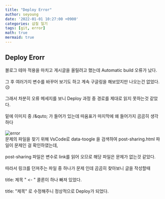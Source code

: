 ```yaml
---
title: "Deploy Error"
author: seyoung
date: '2022-01-01 10:27:00 +0900'
categories: 삽질 일기
tags: [git, error]
math: true
mermaid: true
---
```


## Deploy Erorr

블로그 테마 적용을 마치고 게시글을 올릴려고 했는데 Automatic build 오류가 났다. <br><br>
그 후 여러가지 변수를 바꾸어 보기도 하고 계속 구글링을 해보았지만 나오는건 없었다. 😥 <br><br>
그래서 차분히 오류 메세지를 보니 Deploy 과정 중 경로를 제대로 읽지 못하는것 같았다. <br><br>
밑에 이미지 중 /&quto; 가 들어가 있는데 따움표가 마지막에 왜 들어가지 곰곰히 생각하다 <br><br>
![error](https://user-images.githubusercontent.com/54762273/147842305-c843ae53-7a6b-4662-be85-f7aa94b96594.jpg) <br>
문제의 파일을 찾기 위해  VsCode로 data-toogle 을 검색하여 post-sharing.html 파일이 문제인 걸 확인하였는데, <br><br>
post-sharing 파일은 변수로 link를 읽어 오므로 해당 파일은 문제가 없는것 같았다. <br><br>
따라서 링크를 던져주는 파일 중 하나가 문제 인데 곰곰히 찾아보니 글을 작성할때 <br><br>
title: 제목 " <- " 콜론이 하나 빠져 있었다. <br><br>
title: "제목" 로 수정해주니 정상적으로 Deploy가 되었다.  



